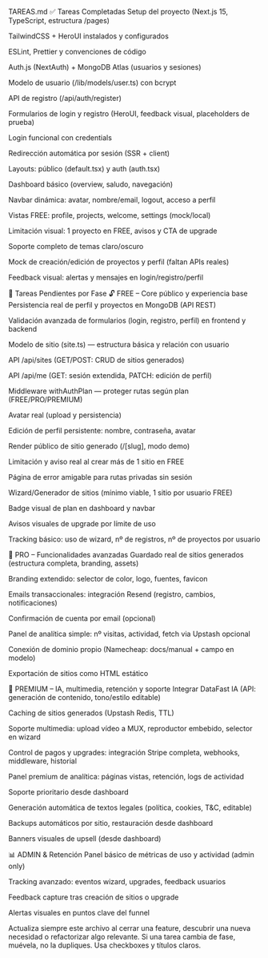 TAREAS.md
✅ Tareas Completadas
 Setup del proyecto (Next.js 15, TypeScript, estructura /pages)

 TailwindCSS + HeroUI instalados y configurados

 ESLint, Prettier y convenciones de código

 Auth.js (NextAuth) + MongoDB Atlas (usuarios y sesiones)

 Modelo de usuario (/lib/models/user.ts) con bcrypt

 API de registro (/api/auth/register)

 Formularios de login y registro (HeroUI, feedback visual, placeholders de prueba)

 Login funcional con credentials

 Redirección automática por sesión (SSR + client)

 Layouts: público (default.tsx) y auth (auth.tsx)

 Dashboard básico (overview, saludo, navegación)

 Navbar dinámica: avatar, nombre/email, logout, acceso a perfil

 Vistas FREE: profile, projects, welcome, settings (mock/local)

 Limitación visual: 1 proyecto en FREE, avisos y CTA de upgrade

 Soporte completo de temas claro/oscuro

 Mock de creación/edición de proyectos y perfil (faltan APIs reales)

 Feedback visual: alertas y mensajes en login/registro/perfil

🚧 Tareas Pendientes por Fase
🔓 FREE – Core público y experiencia base
 Persistencia real de perfil y proyectos en MongoDB (API REST)

 Validación avanzada de formularios (login, registro, perfil) en frontend y backend

 Modelo de sitio (site.ts) — estructura básica y relación con usuario

 API /api/sites (GET/POST: CRUD de sitios generados)

 API /api/me (GET: sesión extendida, PATCH: edición de perfil)

 Middleware withAuthPlan — proteger rutas según plan (FREE/PRO/PREMIUM)

 Avatar real (upload y persistencia)

 Edición de perfil persistente: nombre, contraseña, avatar

 Render público de sitio generado (/[slug], modo demo)

 Limitación y aviso real al crear más de 1 sitio en FREE

 Página de error amigable para rutas privadas sin sesión

 Wizard/Generador de sitios (mínimo viable, 1 sitio por usuario FREE)

 Badge visual de plan en dashboard y navbar

 Avisos visuales de upgrade por límite de uso

 Tracking básico: uso de wizard, nº de registros, nº de proyectos por usuario

💼 PRO – Funcionalidades avanzadas
 Guardado real de sitios generados (estructura completa, branding, assets)

 Branding extendido: selector de color, logo, fuentes, favicon

 Emails transaccionales: integración Resend (registro, cambios, notificaciones)

 Confirmación de cuenta por email (opcional)

 Panel de analítica simple: nº visitas, actividad, fetch via Upstash opcional

 Conexión de dominio propio (Namecheap: docs/manual + campo en modelo)

 Exportación de sitios como HTML estático

🚀 PREMIUM – IA, multimedia, retención y soporte
 Integrar DataFast IA (API: generación de contenido, tono/estilo editable)

 Caching de sitios generados (Upstash Redis, TTL)

 Soporte multimedia: upload vídeo a MUX, reproductor embebido, selector en wizard

 Control de pagos y upgrades: integración Stripe completa, webhooks, middleware, historial

 Panel premium de analítica: páginas vistas, retención, logs de actividad

 Soporte prioritario desde dashboard

 Generación automática de textos legales (política, cookies, T&C, editable)

 Backups automáticos por sitio, restauración desde dashboard

 Banners visuales de upsell (desde dashboard)

📊 ADMIN & Retención
 Panel básico de métricas de uso y actividad (admin only)

 Tracking avanzado: eventos wizard, upgrades, feedback usuarios

 Feedback capture tras creación de sitios o upgrade

 Alertas visuales en puntos clave del funnel

Actualiza siempre este archivo al cerrar una feature, descubrir una nueva necesidad o refactorizar algo relevante. Si una tarea cambia de fase, muévela, no la dupliques. Usa checkboxes y títulos claros.